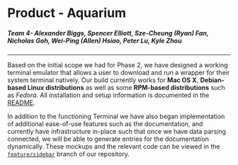 # Product - Aquarium
##### Team 4- Alexander Biggs, Spencer Elliott, Sze-Cheung (Ryan) Fan, Nicholas Goh, Wei-Ping (Allen) Hsiao, Peter Lu, Kyle Zhou
--------------
Based on the initial scope we had for Phase 2, we have designed a working terminal emulator that allows a user to download and run a wrapper for their system terminal natively. Our build currently works for **Mac OS X**, **Debian-based Linux distributions** as well as some **RPM-based distributions** such as _Fedora_. All installation and setup information is documented in the [README](https://github.com/UoT-CSC30x-W15/301W15-Prj-Team4-repo/blob/master/README.md).

In addition to the functioning Terminal we have also began implementation of additional ease-of-use features such as the documentation, and currently have infrastructure in-place such that once we have data parsing connected, we will be able to generate entries for the documentation dynamically. These mockups and the relevant code can be viewed in the [`feature/sidebar`](https://github.com/UoT-CSC30x-W15/301W15-Prj-Team4-repo/tree/feature/sidebar) branch of our repository.

